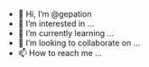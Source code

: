 - 👋 Hi, I’m @gepation
- 👀 I’m interested in ...
- 🌱 I’m currently learning ...
- 💞️ I’m looking to collaborate on ...
- 📫 How to reach me ...

<!---
gepation/gepation is a ✨ special ✨ repository because its `README.md` (this file) appears on your GitHub profile.
You can click the Preview link to take a look at your changes.
--->
